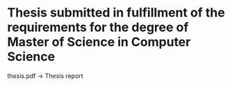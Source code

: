 # Thesis submitted in fulfillment of the requirements for the degree of Master of Science in Computer Science

thesis.pdf -> Thesis report
